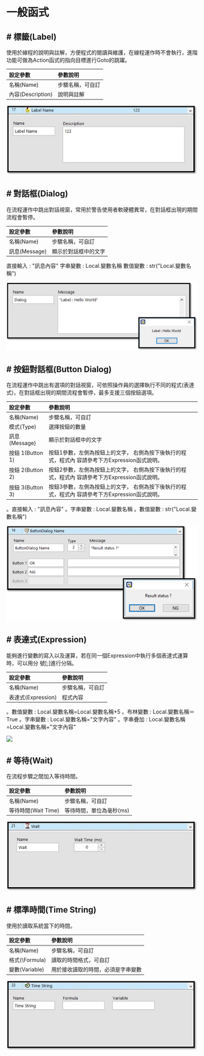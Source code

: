 # 一般函式

## \# 標籤\(Label\)

使用於線程的說明與註解，方便程式的閱讀與維護，在線程運作時不會執行，進階功能可做為Action函式的指向目標進行Goto的跳躍。

| 設定參數 | 參數說明 |
| :--- | :--- |
| 名稱\(Name\) | 步驟名稱，可自訂 |
| 內容\(Description\) | 說明與註解 |

![](../../../.gitbook/assets/label.jpg)

## \# 對話框\(Dialog\)

在流程運作中跳出對話視窗，常用於警告使用者軟硬體異常，在對話框出現的期間流程會暫停。

| 設定參數 | 參數說明 |
| :--- | :--- |
| 名稱\(Name\) | 步驟名稱，可自訂 |
| 訊息\(Message\) | 顯示於對話框中的文字 |

直接輸入 : "訊息內容" 字串變數 : Local.變數名稱 數值變數 : str\("Local.變數名稱"\)

![](../../../.gitbook/assets/dialog.jpg)

## \# 按鈕對話框\(Button Dialog\)

在流程運作中跳出有選項的對話視窗，可依照操作員的選擇執行不同的程式\(表達式\)，在對話框出現的期間流程會暫停，最多支援三個按鈕選項。

| 設定參數 | 參數說明 |
| :--- | :--- |
| 名稱\(Name\) | 步驟名稱，可自訂 |
| 模式\(Type\) | 選擇按鈕的數量 |
| 訊息\(Message\) | 顯示於對話框中的文字 |
| 按鈕 1\(Button 1\) | 按鈕1參數，左側為按鈕上的文字， 右側為按下後執行的程式，程式內 容請參考下方Expression函式說明。 |
| 按鈕 2\(Button 2\) | 按鈕2參數，左側為按鈕上的文字， 右側為按下後執行的程式，程式內 容請參考下方Expression函式說明。 |
| 按鈕 3\(Button 3\) | 按鈕3參數，左側為按鈕上的文字， 右側為按下後執行的程式，程式內 容請參考下方Expression函式說明。 |

。直接輸入 : "訊息內容" 。字串變數 : Local.變數名稱 。數值變數 : str\("Local.變數名稱"\)

![](../../../.gitbook/assets/button-dialog.jpg)

## \# 表達式\(Expression\)

能夠進行變數的寫入以及運算，若在同一個Expression中執行多個表達式運算時，可以用分 號\[;\]進行分隔。

| 設定參數 | 參數說明 |
| :--- | :--- |
| 名稱\(Name\) | 步驟名稱，可自訂 |
| 表達式\(Expression\) | 程式內容 |

。數值變數 : Local.變數名稱=Local.變數名稱+5 。布林變數 : Local.變數名稱＝True 。字串變數 : Local.變數名稱="文字內容" 。字串疊加 : Local.變數名稱=Local.變數名稱+"文字內容"

![](https://github.com/SmaSEQ/Manual/tree/028d4c04bd6d16da962f0e2787acd842069aec74/.gitbook/assets/expression.jpg)

## \# 等待\(Wait\)

在流程步驟之間加入等待時間。

| 設定參數 | 參數說明 |
| :--- | :--- |
| 名稱\(Name\) | 步驟名稱，可自訂 |
| 等待時間\(Wait Time\) | 等待時間，單位為毫秒\(ms\) |

![](../../../.gitbook/assets/waittime.jpg)

## \# 標準時間\(Time String\)

使用於讀取系統當下的時間。

| 設定參數 | 參數說明 |
| :--- | :--- |
| 名稱\(Name\) | 步驟名稱，可自訂 |
| 格式\(\Formula\) | 讀取的時間格式，可自訂 |
| 變數\(Variable\) | 用於接收讀取的時間，必須是字串變數 |

![](../../../.gitbook/assets/timestring.jpg)

